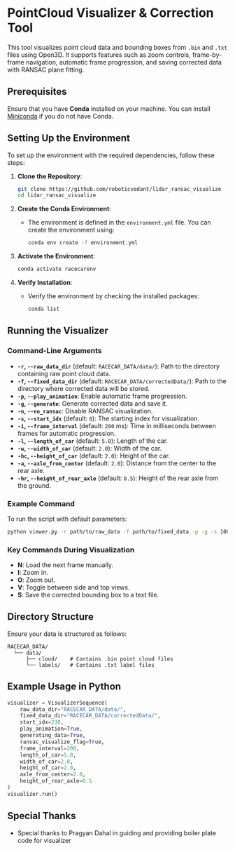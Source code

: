 # PointCloud Visualizer & Correction Tool

This tool visualizes point cloud data and bounding boxes from `.bin` and `.txt` files using Open3D. It supports features such as zoom controls, frame-by-frame navigation, automatic frame progression, and saving corrected data with RANSAC plane fitting.

## Prerequisites

Ensure that you have **Conda** installed on your machine. You can install [Miniconda](https://docs.conda.io/en/latest/miniconda.html) if you do not have Conda.

## Setting Up the Environment

To set up the environment with the required dependencies, follow these steps:

1. **Clone the Repository**:
   ```bash
   git clone https://github.com/roboticvedant/lidar_ransac_visualize
   cd lidar_ransac_visualize
   ```

2. **Create the Conda Environment**:
   - The environment is defined in the `environment.yml` file. You can create the environment using:
     ```bash
     conda env create -f environment.yml
     ```

3. **Activate the Environment**:
   ```bash
   conda activate racecarenv
   ```

4. **Verify Installation**:
   - Verify the environment by checking the installed packages:
     ```bash
     conda list
     ```

## Running the Visualizer

### Command-Line Arguments

- **`-r`, `--raw_data_dir`** (default: `RACECAR_DATA/data/`): Path to the directory containing raw point cloud data.
- **`-f`, `--fixed_data_dir`** (default: `RACECAR_DATA/correctedData/`): Path to the directory where corrected data will be stored.
- **`-p`, `--play_animation`**: Enable automatic frame progression.
- **`-g`, `--generate`**: Generate corrected data and save it.
- **`-n`, `--no_ransac`**: Disable RANSAC visualization.
- **`-s`, `--start_idx`** (default: `0`): The starting index for visualization.
- **`-i`, `--frame_interval`** (default: `200` ms): Time in milliseconds between frames for automatic progression.
- **`-l`, `--length_of_car`** (default: `5.0`): Length of the car.
- **`-w`, `--width_of_car`** (default: `2.0`): Width of the car.
- **`-hc`, `--height_of_car`** (default: `2.0`): Height of the car.
- **`-a`, `--axle_from_center`** (default: `2.0`): Distance from the center to the rear axle.
- **`-hr`, `--height_of_rear_axle`** (default: `0.5`): Height of the rear axle from the ground.

### Example Command

To run the script with default parameters:

```bash
python viewer.py -r path/to/raw_data -f path/to/fixed_data -p -g -s 100 -i 100
```

### Key Commands During Visualization

- **N**: Load the next frame manually.
- **I**: Zoom in.
- **O**: Zoom out.
- **V**: Toggle between side and top views.
- **S**: Save the corrected bounding box to a text file.

## Directory Structure

Ensure your data is structured as follows:

```
RACECAR_DATA/
  └── data/
      ├── cloud/    # Contains .bin point cloud files
      └── labels/   # Contains .txt label files
```

## Example Usage in Python

```python
visualizer = VisualizerSequence(
    raw_data_dir="RACECAR_DATA/data/",
    fixed_data_dir="RACECAR_DATA/correctedData/",
    start_idx=230,
    play_animation=True,
    generating_data=True,
    ransac_visualize_flag=True,
    frame_interval=200,
    length_of_car=5.0,
    width_of_car=2.0,
    height_of_car=2.0,
    axle_from_center=2.0,
    height_of_rear_axle=0.5
)
visualizer.run()
```
## Special Thanks
- Special thanks to Pragyan Dahal in guiding and providing boiler plate code for visualizer
